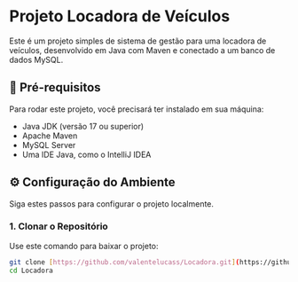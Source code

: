 # Projeto Locadora de Veículos

Este é um projeto simples de sistema de gestão para uma locadora de veículos, desenvolvido em Java com Maven e conectado a um banco de dados MySQL.

## 🚀 Pré-requisitos

Para rodar este projeto, você precisará ter instalado em sua máquina:
* Java JDK (versão 17 ou superior)
* Apache Maven
* MySQL Server
* Uma IDE Java, como o IntelliJ IDEA

## ⚙️ Configuração do Ambiente

Siga estes passos para configurar o projeto localmente.

### 1. Clonar o Repositório
Use este comando para baixar o projeto:
```bash
git clone [https://github.com/valentelucass/Locadora.git](https://github.com/valentelucass/Locadora.git)
cd Locadora
